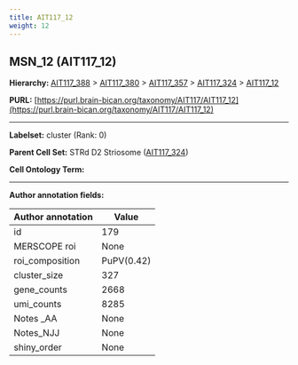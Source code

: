 ```yaml
---
title: AIT117_12
weight: 12
---
```

## MSN_12 (AIT117_12)
<b>Hierarchy: </b>
[AIT117_388](../AIT117_388) >
[AIT117_380](../AIT117_380) >
[AIT117_357](../AIT117_357) >
[AIT117_324](../AIT117_324) >
[AIT117_12](../AIT117_12)

**PURL:** [https://purl.brain-bican.org/taxonomy/AIT117/AIT117_12](https://purl.brain-bican.org/taxonomy/AIT117/AIT117_12)

---


**Labelset:** cluster (Rank: 0)

**Parent Cell Set:** STRd D2 Striosome ([AIT117_324](../AIT117_324))



**Cell Ontology Term:** 

[MARKER GENES.]: #


---

[TRANSFERRED ANNOTATIONS.]: #


[AUTHOR ANNOTATION FIELDS.]: #


**Author annotation fields:**

| Author annotation | Value |
|-------------------|-------|
|id|179|
|MERSCOPE roi|None|
|roi_composition|PuPV(0.42) | CaT(0.4) | GPe(0.09)|
|cluster_size|327|
|gene_counts|2668|
|umi_counts|8285|
|Notes _AA|None|
|Notes_NJJ|None|
|shiny_order|None|
